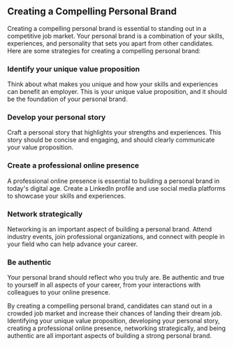 
Creating a Compelling Personal Brand
------------------------------------

Creating a compelling personal brand is essential to standing out in a competitive job market. Your personal brand is a combination of your skills, experiences, and personality that sets you apart from other candidates. Here are some strategies for creating a compelling personal brand:

### Identify your unique value proposition

Think about what makes you unique and how your skills and experiences can benefit an employer. This is your unique value proposition, and it should be the foundation of your personal brand.

### Develop your personal story

Craft a personal story that highlights your strengths and experiences. This story should be concise and engaging, and should clearly communicate your value proposition.

### Create a professional online presence

A professional online presence is essential to building a personal brand in today's digital age. Create a LinkedIn profile and use social media platforms to showcase your skills and experiences.

### Network strategically

Networking is an important aspect of building a personal brand. Attend industry events, join professional organizations, and connect with people in your field who can help advance your career.

### Be authentic

Your personal brand should reflect who you truly are. Be authentic and true to yourself in all aspects of your career, from your interactions with colleagues to your online presence.

By creating a compelling personal brand, candidates can stand out in a crowded job market and increase their chances of landing their dream job. Identifying your unique value proposition, developing your personal story, creating a professional online presence, networking strategically, and being authentic are all important aspects of building a strong personal brand.
